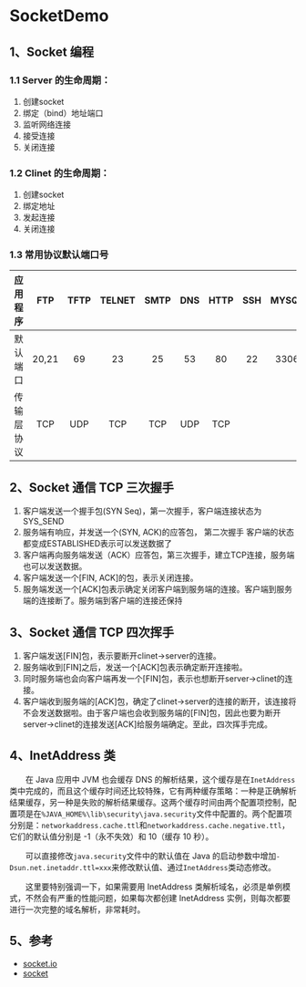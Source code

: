 # SocketDemo

## 1、Socket 编程

### 1.1 Server 的生命周期：

1. 创建socket
2. 绑定（bind）地址端口
3. 监听网络连接
4. 接受连接
5. 关闭连接

### 1.2 Clinet 的生命周期：

1. 创建socket
2. 绑定地址
3. 发起连接
4. 关闭连接

### 1.3 常用协议默认端口号

|应用程序|FTP|TFTP|TELNET|SMTP|DNS|HTTP|SSH|MYSQL|SQL Server|Oracle|
|:---|:---:|:---:|:---:|:---:|:---:|:---:|:---:|:---:|:---:|:---:|
|默认端口|20,21|69|23|25|53|80|22|3306|1433|1521|
|传输层协议|TCP|UDP|TCP|TCP|UDP|TCP|||

## 2、Socket 通信 TCP 三次握手

1. 客户端发送一个握手包(SYN Seq)，第一次握手，客户端连接状态为 SYS_SEND
2. 服务端有响应，并发送一个(SYN, ACK)的应答包， 第二次握手 客户端的状态都变成ESTABLISHED表示可以发送数据了
3. 客户端再向服务端发送（ACK）应答包，第三次握手，建立TCP连接，服务端也可以发送数据。
4. 客户端发送一个[FIN, ACK]的包，表示关闭连接。
5. 服务端发送一个[ACK]包表示确定关闭客户端到服务端的连接。客户端到服务端的连接断了。服务端到客户端的连接还保持

## 3、Socket 通信 TCP 四次挥手

1. 客户端发送[FIN]包，表示要断开clinet->server的连接。
2. 服务端收到[FIN]之后，发送一个[ACK]包表示确定断开连接啦。
3. 同时服务端也会向客户端再发一个[FIN]包，表示也想断开server->clinet的连接。
4. 客户端收到服务端的[ACK]包，确定了clinet->server的连接的断开，该连接将不会发送数据啦。由于客户端也会收到服务端的[FIN]包，因此也要为断开server->clinet的连接发送[ACK]给服务端确定。至此，四次挥手完成。

## 4、InetAddress 类

&emsp;&emsp;在 Java 应用中 JVM 也会缓存 DNS 的解析结果，这个缓存是在`InetAddress`类中完成的，而且这个缓存时间还比较特殊，它有两种缓存策略：一种是正确解析结果缓存，另一种是失败的解析结果缓存。这两个缓存时间由两个配置项控制，配置项是在`%JAVA_HOME%\lib\security\java.security`文件中配置的。两个配置项分别是：`networkaddress.cache.ttl`和`networkaddress.cache.negative.ttl`，它们的默认值分别是 -1（永不失效）和 10（缓存 10 秒）。

&emsp;&emsp;可以直接修改`java.security`文件中的默认值在 Java 的启动参数中增加`-Dsun.net.inetaddr.ttl=xxx`来修改默认值、通过`InetAddress`类动态修改。

&emsp;&emsp;这里要特别强调一下，如果需要用 InetAddress 类解析域名，必须是单例模式，不然会有严重的性能问题，如果每次都创建 InetAddress 实例，则每次都要进行一次完整的域名解析，非常耗时。

## 5、参考

- [socket.io](https://github.com/TooTallNate/Java-WebSocket)
- [socket](https://www.cnblogs.com/wangcq/p/3520400.html)

